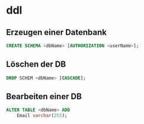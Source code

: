 # ddl

## Erzeugen einer Datenbank

```sql
CREATE SCHEMA <dbName> [AUTHORIZATION <userName>];
```

## Löschen der DB

```sql
DROP SCHEM <dbName> [CASCADE];
```

## Bearbeiten einer DB

```sql
ALTER TABLE <dbName> ADD
	Email varchar(255);
```

